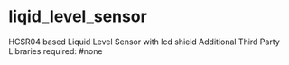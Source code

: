 # liqid_level_sensor
HCSR04 based Liquid Level Sensor with lcd shield
Additional Third Party Libraries required:
#none
